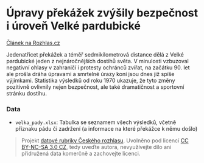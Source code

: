# Úpravy překážek zvýšily bezpečnost i úroveň Velké pardubické

[Článek na Rozhlas.cz](http://www.rozhlas.cz/zpravy/data/_zprava/data-upravy-prekazek-zvysily-bezpecnost-i-uroven-velke-pardubicke--1540829)

Jedenatřicet překážek a téměř sedmikilometrová distance dělá z Velké pardubické jeden z nejnáročnějších dostihů světa. V minulosti vzbuzoval negativní ohlasy v zahraničí i protesty ochránců zvířat, na začátku 90. let ale prošla dráha úpravami a smrtelné úrazy koní jsou dnes již spíše výjimkami. Statistika výsledků od roku 1970 ukazuje, že tyto změny pozitivně ovlivnily nejen bezpečnost, ale také dramatičnost a sportovní stránku dostihu.

### Data

* `velka_pady.xlsx`: Tabulka se seznamem všech výsledků, včetně příznaku pádu či zadržení (a informace na které překážce k němu došlo)

> Projekt [datové rubriky Českého rozhlasu](http://www.rozhlas.cz/zpravy/data/). Uvolněno pod licencí [CC BY-NC-SA 3.0 CZ](http://creativecommons.org/licenses/by-nc-sa/3.0/cz/), tedy uveďte autora, nevyužívejte dílo ani přidružená data komerčně a zachovejte licenci.
